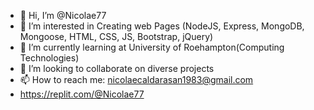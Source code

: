 - 👋 Hi, I’m @Nicolae77
- 👀 I’m interested in Creating web Pages (NodeJS, Express, MongoDB, Mongoose, HTML, CSS, JS, Bootstrap, jQuery)
- 🌱 I’m currently learning at University of Roehampton(Computing Technologies)
- 💞️ I’m looking to collaborate on diverse projects
- 📫 How to reach me: nicolaecaldarasan1983@gmail.com 
- https://replit.com/@Nicolae77


<!---
Nicolae77/Nicolae77 is a ✨ special ✨ repository because its `README.md` (this file) appears on your GitHub profile.
You can click the Preview link to take a look at your changes.
--->
